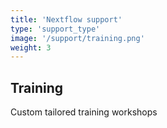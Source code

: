 ```yaml
---
title: 'Nextflow support'
type: 'support_type'
image: '/support/training.png'
weight: 3
---
```


## Training
Custom tailored training workshops